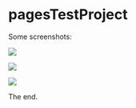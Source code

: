 # pagesTestProject
Some screenshots:

![](https://github.com/pagesTestProject/01.gif)

![](https://github.com/pagesTestProject/02.gif)

![](https://github.com/pagesTestProject/03.gif)

The end.
